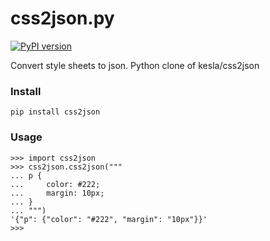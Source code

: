 # css2json.py

[![PyPI version]][PyPI]

Convert style sheets to json. Python clone of kesla/css2json

### Install

```pip install css2json```

### Usage

```
>>> import css2json
>>> css2json.css2json("""
... p {
...     color: #222;
...     margin: 10px;
... }
... """)
'{"p": {"color": "#222", "margin": "10px"}}'
>>>
```


[PyPI version]:    https://img.shields.io/pypi/v/css2json.svg?style=flat
[PyPI]:            https://pypi.python.org/pypi/css2json